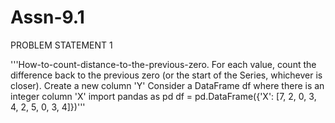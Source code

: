 # Assn-9.1

PROBLEM STATEMENT 1

'''How-to-count-distance-to-the-previous-zero. For each value, count the difference back to the previous zero (or the start of 
the Series, whichever is closer).
Create a new column 'Y'
Consider a DataFrame df where there is an integer column 'X'
import pandas as pd
df = pd.DataFrame({'X': [7, 2, 0, 3, 4, 2, 5, 0, 3, 4]})'''
